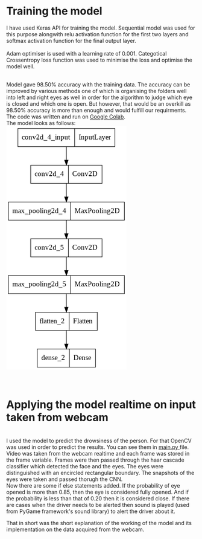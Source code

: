 <h1>Training the model</h1>

I have used Keras API for training the model. Sequential model was used for this purpose alongwith relu activation function for the first two layers and softmax activation function for the final output layer.<br>
<br>
Adam optimiser is used with a learning rate of 0.001. Categotical Crossentropy loss function was used to minimise the loss and optimise the model well. 

<br>
Model gave 98.50% accuracy with the training data. The accuracy can be improved by various methods one of which is organising the folders well into left and right eyes as well in order for the algorithm to judge which eye is closed and which one is open. But however, that would be an overkill as 98.50% accuracy is more than enough and would fulfill our requirments. 
<br>
The code was written and run on <a href="https://colab.research.google.com/drive/1lRH-1Aeo0-L_2MF6kkqrDfbGJihSCSuq#scrollTo=fSSXwG-9tEt_">Google Colab</a>.
<br>
The model looks as follows: 
<img src="https://raw.githubusercontent.com/navyanshmahla/RAP-Road-Accident-Prevention/main/code/models/model_visual_plotlib.png">
<br><br><br>
<h1>Applying the model realtime on input taken from webcam</h1>

<br>
I used the model to predict the drowsiness of the person. For that OpenCV was used in order to predict the results. You can see them in <a href="https://github.com/navyanshmahla/RAP-Road-Accident-Prevention/blob/main/code/main.py"> main.py </a> file. Video was taken from the webcam realtime and each frame was stored in the frame variable. Frames were then passed through the haar cascade classifier which detected the face and the eyes. The eyes were distinguished with an encircled rectangular boundary. The snapshots of the eyes were taken and passed thorugh the CNN.<br>  Now there are some if else statements added. If the probability of eye opened is more than 0.85, then the eye is considered fully opened. And if the probability is less than that of 0.20 then it is considered close. If there are cases when the driver needs to be alerted then sound is played (used from PyGame framework's sound library) to alert the driver about it. 

<br>

That in short was the short explanation of the working of the model and its implementation on the data acquired from the webcam. 